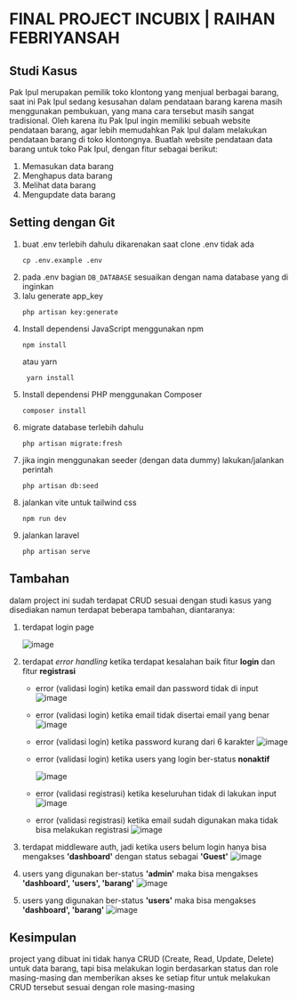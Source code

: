 # FINAL PROJECT INCUBIX | RAIHAN FEBRIYANSAH
## Studi Kasus
Pak Ipul merupakan pemilik toko klontong yang menjual berbagai barang, saat ini Pak Ipul sedang kesusahan dalam pendataan barang karena masih menggunakan pembukuan, yang mana cara tersebut masih sangat tradisional. Oleh karena itu Pak Ipul ingin memiliki sebuah website pendataan barang, agar lebih memudahkan Pak Ipul dalam melakukan pendataan barang di toko klontongnya. Buatlah website pendataan data barang untuk toko Pak Ipul, dengan fitur sebagai berikut:
1. Memasukan data barang
2. Menghapus data barang
3. Melihat data barang
4. Mengupdate data barang

## Setting dengan Git
1. buat .env terlebih dahulu dikarenakan saat clone .env tidak ada
   ```
   cp .env.example .env
   ```
2. pada .env bagian `DB_DATABASE` sesuaikan dengan nama database yang di inginkan
3. lalu generate app_key
   ```
   php artisan key:generate
   ```
4. Install dependensi JavaScript menggunakan npm
   ```
   npm install
   ```
   atau yarn
   ```
    yarn install
   ```
5. Install dependensi PHP menggunakan Composer
   ```
   composer install
   ```
6. migrate database terlebih dahulu
   ```
   php artisan migrate:fresh
   ```
7. jika ingin menggunakan seeder (dengan data dummy) lakukan/jalankan perintah
   ```
   php artisan db:seed
   ```
8. jalankan vite untuk tailwind css
   ```
   npm run dev
   ```
9. jalankan laravel
    ```
    php artisan serve
    ```
## Tambahan
dalam project ini sudah terdapat CRUD sesuai dengan studi kasus yang disediakan namun terdapat beberapa tambahan, diantaranya: 
1. terdapat login page

   ![image](https://github.com/Reeansa/toko-kelontong/assets/92510276/a130df5d-8d04-4d70-9d44-e07e59752d2c)
2. terdapat _error handling_ ketika terdapat kesalahan baik fitur **login** dan fitur **registrasi**
   * error (validasi login) ketika email dan password tidak di input
     ![image](https://github.com/Reeansa/toko-kelontong/assets/92510276/eb12931f-a376-46a5-9593-6d5123b00747)
   * error (validasi login) ketika email tidak disertai email yang benar
     ![image](https://github.com/Reeansa/toko-kelontong/assets/92510276/f820d6db-3b78-4e5e-93c9-ee1df0da712d)
   * error (validasi login) ketika password kurang dari 6 karakter
     ![image](https://github.com/Reeansa/toko-kelontong/assets/92510276/eddda8f4-d589-42b0-9912-23b8e4111dd2)
   * error (validasi login) ketika users yang login ber-status **nonaktif**
  
     ![image](https://github.com/Reeansa/toko-kelontong/assets/92510276/6c2ca994-52c2-40c1-9fa8-0d4f771516c8)
   * error (validasi registrasi) ketika keseluruhan tidak di lakukan input
     ![image](https://github.com/Reeansa/toko-kelontong/assets/92510276/7125b11a-dd53-4a88-99bf-96bea4642d44)
    * error (validasi registrasi) ketika email sudah digunakan maka tidak bisa melakukan registrasi
      ![image](https://github.com/Reeansa/toko-kelontong/assets/92510276/fc4e6e7e-83a0-47f4-991f-0c3a795e4737)
3. terdapat middleware auth, jadi ketika users belum login hanya bisa mengakses **'dashboard'** dengan status sebagai **'Guest'**
   ![image](https://github.com/Reeansa/toko-kelontong/assets/92510276/fe52accc-de98-49e8-8112-8a143a862d53)
4. users yang digunakan ber-status **'admin'** maka bisa mengakses **'dashboard', 'users', 'barang'**
   ![image](https://github.com/Reeansa/toko-kelontong/assets/92510276/b9314078-2411-423d-b97a-056d783ffc98)
5. users yang digunakan ber-status **'users'** maka bisa mengakses **'dashboard', 'barang'**
   ![image](https://github.com/Reeansa/toko-kelontong/assets/92510276/da696dee-aa5c-4d93-a044-7b102d194421)

## Kesimpulan
project yang dibuat ini tidak hanya CRUD (Create, Read, Update, Delete) untuk data barang, tapi bisa melakukan login berdasarkan status dan role masing-masing dan memberikan akses ke setiap fitur untuk melakukan CRUD tersebut sesuai dengan role masing-masing
